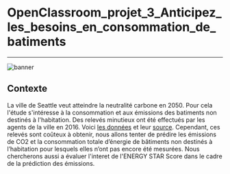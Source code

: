 # OpenClassroom_projet_3_Anticipez_les_besoins_en_consommation_de_batiments
---
![banner](https://www.seattle.gov/Images/Council/Logos/City-of-Seattle-Logo_Color-on-White.png)

## Contexte

La ville de Seattle veut atteindre la neutralité carbone en 2050. Pour cela l'étude s'intéresse à la consommation et aux émissions des batiments non destinés à l'habitation. Des relevés minutieux ont été effectués par les agents de la ville en 2016. Voici [les données](https://s3.eu-west-1.amazonaws.com/course.oc-static.com/projects/Data_Scientist_P4/2016_Building_Energy_Benchmarking.csv) et leur [source](https://data.seattle.gov/dataset/2016-Building-Energy-Benchmarking/2bpz-gwpy). Cependant, ces relevés sont coûteux à obtenir, nous allons tenter de prédire les émissions de CO2 et la consommation totale d’énergie de bâtiments non destinés à l’habitation pour lesquels elles n’ont pas encore été mesurées. Nous chercherons aussi a évaluer l'interet de l'ENERGY STAR Score dans le cadre de la prédiction des émissions.



